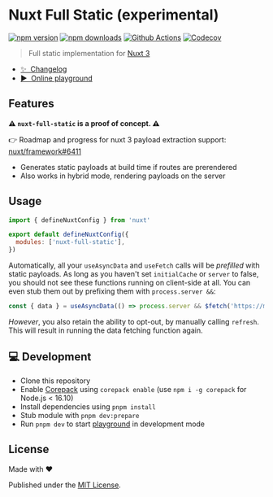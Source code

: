 # Nuxt Full Static (experimental)

[![npm version][npm-version-src]][npm-version-href]
[![npm downloads][npm-downloads-src]][npm-downloads-href]
[![Github Actions][github-actions-src]][github-actions-href]
[![Codecov][codecov-src]][codecov-href]

> Full static implementation for [Nuxt 3](https://v3.nuxtjs.org)

- [✨ &nbsp;Changelog](https://github.com/danielroe/nuxt-full-static/blob/main/CHANGELOG.md)
- [▶️ &nbsp;Online playground](https://stackblitz.com/github/danielroe/nuxt-full-static/tree/main/playground)


## Features

**⚠️ `nuxt-full-static` is a proof of concept. ⚠️**

👉 Roadmap and progress for nuxt 3 payload extraction support: [nuxt/framework#6411
](https://github.com/nuxt/framework/issues/6411)

- Generates static payloads at build time if routes are prerendered
- Also works in hybrid mode, rendering payloads on the server

## Usage

```js
import { defineNuxtConfig } from 'nuxt'

export default defineNuxtConfig({
  modules: ['nuxt-full-static'],
})
```

Automatically, all your `useAsyncData` and `useFetch` calls will be _prefilled_ with static payloads. As long as you haven't set `initialCache` or `server` to false, you should not see these functions running on client-side at all. You can even stub them out by prefixing them with `process.server &&`:

```js
const { data } = useAsyncData(() => process.server && $fetch('https://my.api.com/data'))
```

_However_, you also retain the ability to opt-out, by manually calling `refresh`. This will result in running the data fetching function again.

## 💻 Development

- Clone this repository
- Enable [Corepack](https://github.com/nodejs/corepack) using `corepack enable` (use `npm i -g corepack` for Node.js < 16.10)
- Install dependencies using `pnpm install`
- Stub module with `pnpm dev:prepare`
- Run `pnpm dev` to start [playground](./playground) in development mode

## License

Made with ❤️

Published under the [MIT License](./LICENCE).

<!-- Badges -->

[npm-version-src]: https://img.shields.io/npm/v/nuxt-full-static?style=flat-square
[npm-version-href]: https://npmjs.com/package/nuxt-full-static
[npm-downloads-src]: https://img.shields.io/npm/dm/nuxt-full-static?style=flat-square
[npm-downloads-href]: https://npmjs.com/package/nuxt-full-static
[github-actions-src]: https://img.shields.io/github/workflow/status/danielroe/nuxt-full-static/ci/main?style=flat-square
[github-actions-href]: https://github.com/danielroe/nuxt-full-static/actions?query=workflow%3Aci
[codecov-src]: https://img.shields.io/codecov/c/gh/danielroe/nuxt-full-static/main?style=flat-square
[codecov-href]: https://codecov.io/gh/danielroe/nuxt-full-static
